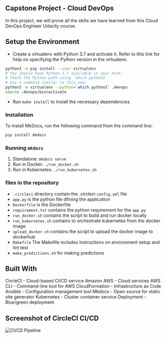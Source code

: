## Capstone Project - Cloud DevOps
In this project, we will prove all the skills we have learned from this Cloud DevOps Engineer Udacity course.

## Setup the Environment

* Create a virtualenv with Python 3.7 and activate it. Refer to this link for help on specifying the Python version in the virtualenv.
```bash
python3 -m pip install --user virtualenv
# You should have Python 3.7 available in your host.
# Check the Python path using `which python3`
# Use a command similar to this one:
python3 -m virtualenv --python=`which python3` .devops
source .devops/bin/activate
```
* Run `make install` to install the necessary dependencies

### Installation
To install MkDocs, run the following command from the command line:

```bash 
pip install mkdocs
```

### Running `mkdocs`

1. Standalone:  `mkdocs serve`
2. Run in Docker:  `./run_docker.sh`
3. Run in Kubernetes:  `./run_kubernetes.sh`

### files in the repository
* `.circleci` directory contain the .circleci `config.yml` file
* `app.py` is the python file dfining the application
* `Dockerfile` is the Dockerfile
* `requirement.txt` contains the python requirement for the `app.py`
* `run_docker.sh` contains the script to build and run docker locally
* `run_kubernetes.sh` contains to orchestrate kubernetes from the docker image
* `upload_docker.sh` contains the script to upload the docker image to dockerhub
* `Makefile` The Makefile includes instructions on environment setup and lint test
* `make_predictions.sh` for making predictions 

## Built With
CircleCI - Cloud-based CI/CD service
Amazon AWS - Cloud services
AWS CLI - Command-line tool for AWS
CloudFormation - Infrastructure as Code
Ansible - Configuration management tool
Mkdocs - Open source for static site generator
Kubernetes - Cluster container service
Deployment - Blue/green deployment

## Screenshot of CircleCI CI/CD
![CI/CD Pipeline](circleci.png)
